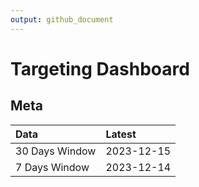 ```yaml
---
output: github_document
---
```


# Targeting Dashboard



## Meta


|Data           |Latest     |
|:--------------|:----------|
|30 Days Window |2023-12-15 |
|7 Days Window  |2023-12-14 |
